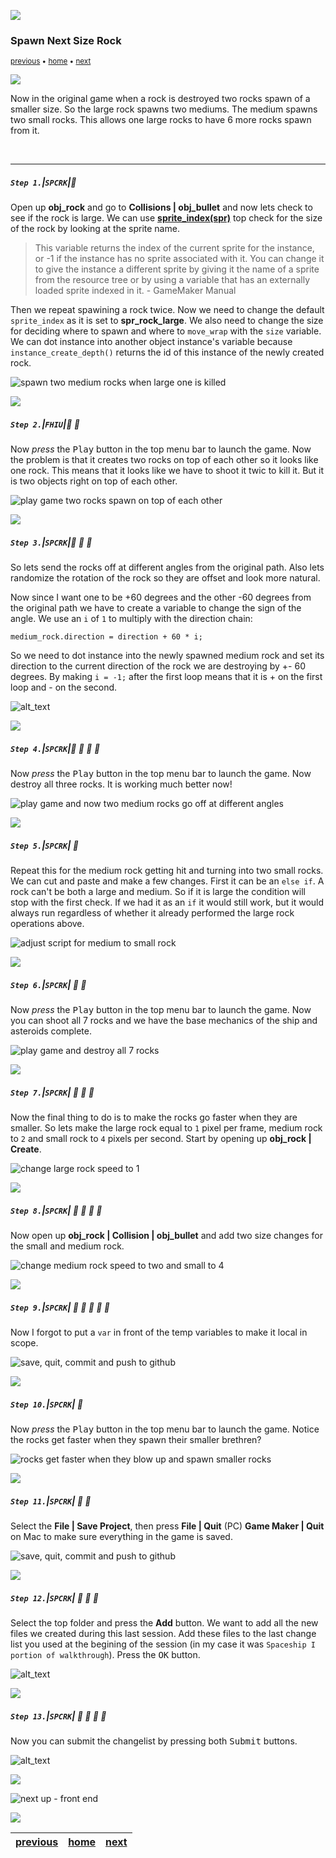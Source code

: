 ![](../images/line3.png)

### Spawn Next Size Rock

<sub>[previous](../asteroids-ii/README.md#user-content-asteroids-ii) • [home](../README.md#user-content-gms2-ue4-space-rocks) • [next](../game-loop/README.md#user-content-front-end)</sub>

![](../images/line3.png)

Now in the original game when a rock is destroyed two rocks spawn of a smaller size.  So the large rock spawns two mediums.  The medium spawns two small rocks.  This allows one large rocks to have 6 more rocks spawn from it.

<br>

---


##### `Step 1.`\|`SPCRK`|:small_blue_diamond:

Open up **obj_rock** and go to **Collisions | obj_bullet** and now lets check to see if the rock is large.  We can use **[sprite_index(spr)](https://manual.yoyogames.com/GameMaker_Language/GML_Reference/Asset_Management/Sprites/Sprite_Instance_Variables/sprite_index.htm)** top check for the size of the rock by looking at the sprite name.

> This variable returns the index of the current sprite for the instance, or -1 if the instance has no sprite associated with it. You can change it to give the instance a different sprite by giving it the name of a sprite from the resource tree or by using a variable that has an externally loaded sprite indexed in it. - GameMaker Manual

Then we repeat spawining a rock twice.  Now we need to change the default `sprite_index` as it is set to **spr_rock_large**.  We also need to change the size for deciding where to spawn and where to `move_wrap` with the `size` variable.  We can dot instance into another object instance's variable because `instance_create_depth()` returns the id of this instance of the newly created rock.

![spawn two medium rocks when large one is killed](images/spawnTwoRocks.png)

![](../images/line2.png)

##### `Step 2.`\|`FHIU`|:small_blue_diamond: :small_blue_diamond: 

Now *press* the <kbd>Play</kbd> button in the top menu bar to launch the game. Now the problem is that it creates two rocks on top of each other so it looks like one rock. This means that it looks like we have to shoot it twic to kill it.  But it is two objects right on top of each other.

![play game two rocks spawn on top of each other](images/OverlappingMedRocks.gif)

![](../images/line2.png)

##### `Step 3.`\|`SPCRK`|:small_blue_diamond: :small_blue_diamond: :small_blue_diamond:

So lets send the rocks off at different angles from the original path.  Also lets randomize the rotation of the rock so they are offset and look more natural.

Now since I want one to be +60 degrees and the other -60 degrees from the original path we have to create a variable to change the sign of the angle.  We use an `i` of `1` to multiply with the direction chain:

`medium_rock.direction = direction + 60 * i;`

So we need to dot instance into the newly spawned medium rock and set its direction to the current direction of the rock we are destroying by +- 60 degrees. By making `i = -1;` after the first loop means that it is + on the first loop and - on the second. 



![alt_text](images/SprayRocks.png)

![](../images/line2.png)

##### `Step 4.`\|`SPCRK`|:small_blue_diamond: :small_blue_diamond: :small_blue_diamond: :small_blue_diamond:

Now *press* the <kbd>Play</kbd> button in the top menu bar to launch the game. Now destroy all three rocks.  It is working much better now!

![play game and now two medium rocks go off at different angles](images/LargeToMed.gif)

![](../images/line2.png)

##### `Step 5.`\|`SPCRK`| :small_orange_diamond:

Repeat this for the medium rock getting hit and turning into two small rocks.  We can cut and paste and make a few changes.  First it can be an `else if`.  A rock can't be both a large and medium.  So if it is large the condition will stop with the first check.  If we had it as an `if` it would still work, but it would always run regardless of whether it already performed the large rock operations above.

![adjust script for medium to small rock](images/MedToSmall.png)

![](../images/line2.png)

##### `Step 6.`\|`SPCRK`| :small_orange_diamond: :small_blue_diamond:

Now *press* the <kbd>Play</kbd> button in the top menu bar to launch the game. Now you can shoot all 7 rocks and we have the base mechanics of the ship and asteroids complete.

![play game and destroy all 7 rocks](images/FinalRocksSpawn.gif)

![](../images/line2.png)

##### `Step 7.`\|`SPCRK`| :small_orange_diamond: :small_blue_diamond: :small_blue_diamond:

Now the final thing to do is to make the rocks go faster when they are smaller.  So lets make the large rock equal to `1` pixel per frame, medium rock to `2` and small rock to `4` pixels per second.  Start by opening up **obj_rock | Create**.

![change large rock speed to 1](images/speedOne.png)

![](../images/line2.png)

##### `Step 8.`\|`SPCRK`| :small_orange_diamond: :small_blue_diamond: :small_blue_diamond: :small_blue_diamond:

Now open up **obj_rock | Collision | obj_bullet** and add two size changes for the small and medium rock.


![change medium rock speed to two and small to 4](images/adjustSpeeedWhenSmaller.png)

![](../images/line2.png)

##### `Step 9.`\|`SPCRK`| :small_orange_diamond: :small_blue_diamond: :small_blue_diamond: :small_blue_diamond: :small_blue_diamond:

Now I forgot to put a `var` in front of the temp variables to make it local in scope. 

![save, quit, commit and push to github](images/fixSmallRock.png)

![](../images/line2.png)

##### `Step 10.`\|`SPCRK`| :large_blue_diamond:

Now *press* the <kbd>Play</kbd> button in the top menu bar to launch the game. Notice the rocks get faster when they spawn their smaller brethren?

![rocks get faster when they blow up and spawn smaller rocks](images/RocksSpeedUp.gif)

![](../images/line2.png)

##### `Step 11.`\|`SPCRK`| :large_blue_diamond: :small_blue_diamond:

Select the **File | Save Project**, then press **File | Quit** (PC) **Game Maker | Quit** on Mac to make sure everything in the game is saved.

![save, quit, commit and push to github](images/saveQuit.png)

![](../images/line2.png)

##### `Step 12.`\|`SPCRK`| :large_blue_diamond: :small_blue_diamond: :small_blue_diamond: 

Select the top folder and press the **Add** button.  We want to add all the new files we created during this last session.  Add these files to the last change list you used at the begining of the session (in my case it was `Spaceship I portion of walkthrough`). Press the <kbd>OK</kbd> button.

![alt_text](images/.png)

![](../images/line2.png)

##### `Step 13.`\|`SPCRK`| :large_blue_diamond: :small_blue_diamond: :small_blue_diamond:  :small_blue_diamond: 

Now you can submit the changelist by pressing both <kbd>Submit</kbd> buttons.

![alt_text](images/.png)


![](../images/line.png)

<!-- <img src="https://via.placeholder.com/1000x100/45D7CA/000000/?text=Next Up - Front End"> -->

![next up - front end](images/banner.png)

![](../images/line.png)

| [previous](../asteroids-ii/README.md#user-content-asteroids-ii)| [home](../README.md#user-content-gms2-ue4-space-rocks) | [next](../game-loop/README.md#user-content-front-end)|
|---|---|---|
